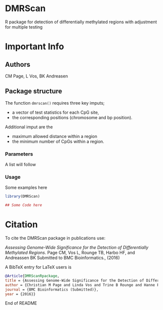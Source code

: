 # DMRScan
R package for detection of differentially methylated regions with adjustment for multiple testing

# Important Info
## Authors
CM Page, L Vos, BK Andreasen

## Package structure
The function `dmrscan()` requires three key imputs; 
  - a vector of test statistics for each CpG site, 
  - the corresponding positions (chromosome and bp position). 

Additional imput are the 
  - maximum allowed distance within a region
  - the minimum number of CpGs within a region.

### Parameters
A list will follow

### Usage
Some examples here
```R
library(DMRScan)

## Some Code here

```

# Citation

To cite the DMRScan package in publications use:

*Assessing Genome-Wide Significance for the Detection of Differentially Methylated Regions*. Page CM, Vos L, Rounge TB, Harbo HF, and Andreassen BK Submitted to BMC Bioinformatics., (2016)

A BibTeX entry for LaTeX users is
```BibTeX
@Article{DMRScanRpackage,
title = {Assessing Genome-Wide Significance for the Detection of Differentially Methylated Regions},
author = {Christian M Page and Linda Vos and Trine B Rounge and Hanne F Harbo and Bettina K Andreassen},
journal = {BMC Bioinformatics (Submitted)},
year = {2016}}
```
End of README
